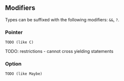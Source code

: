## Modifiers

Types can be suffixed with the following modifiers: `&&`, `?`.

### Pointer

`TODO (like C)`

TODO: restrictions
    - cannot cross yielding statements

### Option

`TODO (like Maybe)`
